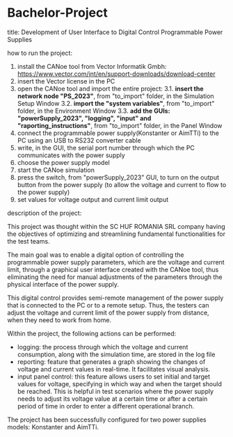# Bachelor-Project
title: Development of User Interface to Digital Control Programmable Power Supplies

how to run the project:

1. install the CANoe tool from Vector Informatik Gmbh: https://www.vector.com/int/en/support-downloads/download-center
2. insert the Vector license in the PC
3. open the CANoe tool and import the entire project:
   3.1. **insert the network node "PS_2023"**, from "to_import" folder, in the Simulation Setup Window
   3.2. **import the "system variables"**, from "to_import" folder, in the Environment Window
   3.3. **add the GUIs: "powerSupply_2023", "logging", "input" and "raporting_instructions"**, from "to_import" folder, in the Panel Window
4. connect the programmable power supply(Konstanter or AimTTi) to the PC using an USB to RS232 converter cable
5. write, in the GUI, the serial port number through which the PC communicates with the power supply 
6. choose the power supply model
7. start the CANoe simulation
8. press the switch, from "powerSupply_2023" GUI, to turn on the output button from the power supply (to allow the voltage and current to flow to the power supply)
9. set values for voltage output and current limit output

description of the project:

This project was thought within the SC HUF ROMANIA SRL company having the objectives of optimizing and
streamlining fundamental functionalities for the test teams.

The main goal was to enable a digital option of controlling the programmable power supply parameters,
which are the voltage and current limit, through a graphical user interface created with the
CANoe tool, thus eliminating the need for manual adjustments of the parameters through the
physical interface of the power supply. 

This digital control provides semi-remote management of the power supply that is connected to the PC or to a remote setup. 
Thus, the testers can adjust the voltage and current limit of the power supply from distance, when they need to work from home.

Within the project, the following actions can be performed:
- logging: the process through which the voltage and current consumption, along with the simulation
time, are stored in the log file
- reporting: feature that generates a graph showing the changes of voltage and
current values in real-time. It facilitates visual analysis.
- input panel control: this feature allows users to set initial and target values for
voltage, specifying in which way and when the target should be reached. This is helpful in test
scenarios where the power supply needs to adjust its voltage value at a certain time or after a certain
period of time in order to enter a different operational branch.

The project has been successfully configured for two power supplies models: Konstanter and AimTTi. 
